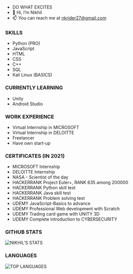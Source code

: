 - DO WHAT EXCITES
- 🤖 Hi, I’m Nikhil 
- 📫 You can reach me at nkrider27@gmail.com

### SKILLS

- Python (PRO)
- JavaScript
- HTML
- CSS
- C++
- SQL
- Kali Linux (BASICS)

### CURRENTLY LEARNING
- Unity
- Android Studio

### WORK EXPERIENCE             
- Virtual Internship in  MICROSOFT
- Virtual Internship in DELOITTE
- Freelancer
- Have own start-up 


### CERTIFICATES (IN 2021)
- MICROSOFT Internship
- DELOITTE Internship 
- NASA - Scientist of the day 
- HACKERRANK Project Euler+, RANK 635 among 200000
- HACKERRANK Python skill test 
- HACKERRANK Java skill test
- HACKERRANK Problem solving test 
- UDEMY JavaScript-Basics to advance 
- UDEMY Professional Web development with Scratch
- UDEMY Trading card game with UNITY 3D
- UDEMY Complete introduction to  CYBERSECURITY


### GITHUB STATS

![NIKHIL'S STATS](https://github-readme-stats.vercel.app/api?username=JustNikhill&count_private=true&show_icons=true&theme=radical)
                  

### LANGUAGES 
![TOP LANGUAGES](https://github-readme-stats.vercel.app/api/top-langs/?username=JustNikhill&show_icons=true&theme=radical)
                 



<!---
JustNikhill/JustNikhill is a ✨ special ✨ repository because its `README.md` (this file) appears on your GitHub profile.
You can click the Preview link to take a look at your changes.
--->
